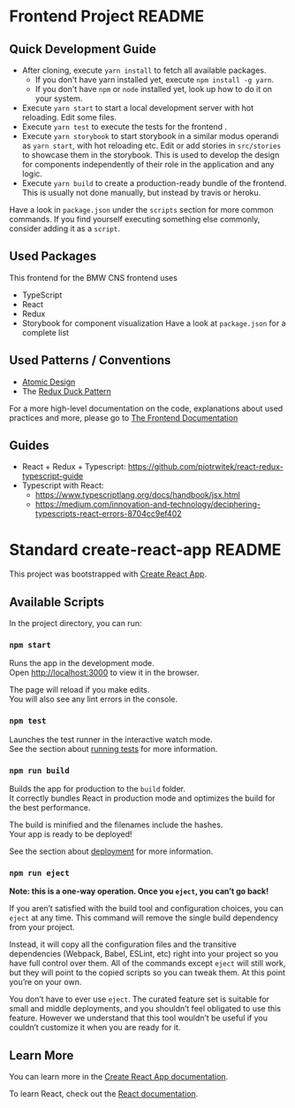 # Frontend Project README

## Quick Development Guide
- After cloning, execute `yarn install` to fetch all available packages.
  - If you don't have yarn installed yet, execute `npm install -g yarn`.
  - If you don't have `npm` or `node` installed yet, look up how to do it on your system.
- Execute `yarn start` to start a local development server with hot reloading. Edit some files.
- Execute `yarn test` to execute the tests for the frontend .
- Execute `yarn storybook` to start storybook in a similar modus operandi as `yarn start`, with hot reloading etc. Edit or add stories in `src/stories` to showcase them in the storybook. This is used to develop the design for components independently of their role in the application and any logic.
- Execute `yarn build` to create a production-ready bundle of the frontend. This is usually not done manually, but instead by travis or heroku.

Have a look in `package.json` under the `scripts` section for more common commands.
If you find yourself executing something else commonly, consider adding it as a `script`.

## Used Packages
This frontend for the BMW CNS frontend uses
- TypeScript
- React
- Redux
- Storybook for component visualization
Have a look at `package.json` for a complete list

## Used Patterns / Conventions
- [Atomic Design](http://bradfrost.com/blog/post/atomic-web-design/)
- The [Redux Duck Pattern](https://github.com/erikras/ducks-modular-redux)

For a more high-level documentation on the code, explanations about used
practices and more, please go to [The Frontend Documentation](../doc/technische-dokumentation/frontend-development.md)

## Guides
- React + Redux + Typescript: https://github.com/piotrwitek/react-redux-typescript-guide
- Typescript with React:
  - https://www.typescriptlang.org/docs/handbook/jsx.html
  - https://medium.com/innovation-and-technology/deciphering-typescripts-react-errors-8704cc9ef402


# Standard create-react-app README

This project was bootstrapped with [Create React App](https://github.com/facebook/create-react-app).

## Available Scripts

In the project directory, you can run:

### `npm start`

Runs the app in the development mode.<br>
Open [http://localhost:3000](http://localhost:3000) to view it in the browser.

The page will reload if you make edits.<br>
You will also see any lint errors in the console.

### `npm test`

Launches the test runner in the interactive watch mode.<br>
See the section about [running tests](https://facebook.github.io/create-react-app/docs/running-tests) for more information.

### `npm run build`

Builds the app for production to the `build` folder.<br>
It correctly bundles React in production mode and optimizes the build for the best performance.

The build is minified and the filenames include the hashes.<br>
Your app is ready to be deployed!

See the section about [deployment](https://facebook.github.io/create-react-app/docs/deployment) for more information.

### `npm run eject`

**Note: this is a one-way operation. Once you `eject`, you can’t go back!**

If you aren’t satisfied with the build tool and configuration choices, you can `eject` at any time. This command will remove the single build dependency from your project.

Instead, it will copy all the configuration files and the transitive dependencies (Webpack, Babel, ESLint, etc) right into your project so you have full control over them. All of the commands except `eject` will still work, but they will point to the copied scripts so you can tweak them. At this point you’re on your own.

You don’t have to ever use `eject`. The curated feature set is suitable for small and middle deployments, and you shouldn’t feel obligated to use this feature. However we understand that this tool wouldn’t be useful if you couldn’t customize it when you are ready for it.

## Learn More

You can learn more in the [Create React App documentation](https://facebook.github.io/create-react-app/docs/getting-started).

To learn React, check out the [React documentation](https://reactjs.org/).
